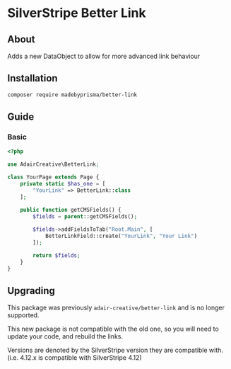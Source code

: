 # SilverStripe Better Link

## About

Adds a new DataObject to allow for more advanced link behaviour

## Installation

```bash
composer require madebyprisma/better-link
```

## Guide

### Basic

```php
<?php

use AdairCreative\BetterLink;

class YourPage extends Page {
	private static $has_one = [
		"YourLink" => BetterLink::class
	];

	public function getCMSFields() {
		$fields = parent::getCMSFields();
		
		$fields->addFieldsToTab("Root.Main", [
			BetterLinkField::create("YourLink", "Your Link")
		]);

		return $fields;
	}
}
```

## Upgrading

This package was previously `adair-creative/better-link` and is no longer supported.

This new package is not compatible with the old one, so you will need to update your code, and rebuild the links.

Versions are denoted by the SilverStripe version they are compatible with. (i.e. 4.12.x is compatible with SilverStripe 4.12)